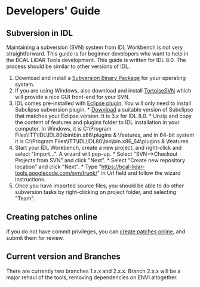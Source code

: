 # Developers' Guide #

## Subversion in IDL ##
Maintaining a subversion (SVN) system from IDL Workbench is not very straightforward. This guide is for beginner developers who want to help in the BCAL LiDAR Tools development. This guide is written for IDL 8.0. The process should be similar to other versions of IDL.

  1. Download and install a [Subversion Binary Package](http://subversion.apache.org/packages.html) for your operating system.
  1. If you are using Windows, also download and install [TortoiseSVN](http://tortoisesvn.net/downloads.html) which will provide a nice GUI front-end for your SVN.
  1. IDL comes pre-installed with [Eclipse plugin](http://www.eclipse.org/). You will only need to install Subclipse subversion plugin.
    * [Download](http://subclipse.tigris.org/servlets/ProjectDocumentList?folderID=2240) a suitable version of Subclipse that matches your Eclipse version. It is 3.x for IDL 8.0.
    * Unzip and copy the content of features and plugins folder to IDL installation in your computer. In Windows, it is C:\Program Files\ITT\IDL\IDL80\bin\bin.x86\plugins & \features, and in 64-bit system it is C:\Program Files\ITT\IDL\IDL80\bin\bin.x86\_64\plugins & \features.
  1. Start your IDL Workbench, create a new project, and right-click and select "Import...". A wizard will pop-up.
    * Select "SVN-->Checkout Projects from SVN" and click "Next".
    * Select "Create new repository location" and click "Next".
    * Type "https://bcal-lidar-tools.googlecode.com/svn/trunk/" in Url field and follow the wizard instructions.
  1. Once you have imported source files, you should be able to do other subversion tasks by right-clicking on project folder, and selecting "Team".

## Creating patches online ##
If you do not have commit privileges, you can [create patches online](http://googlecode.blogspot.com/2011/01/make-quick-fixes-quicker-on-google.html), and submit them for review.

## Current version and Branches ##
There are currently two branches 1.x.x and 2.x.x. Branch 2.x.x will be a major rehaul of the tools, removing dependencies on ENVI altogether.
